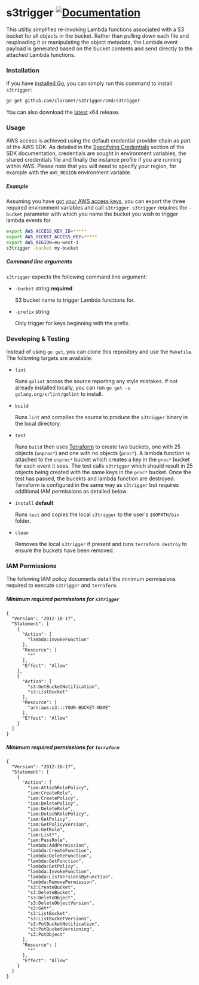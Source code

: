 # s3trigger [![Documentation](https://godoc.org/github.com/claranet/s3trigger?status.svg)](http://godoc.org/github.com/claranet/s3trigger)

This utiltiy simplifies re-invoking Lambda functions associated with a S3 bucket for all objects in the bucket. Rather
than pulling down each file and reuploading it or manipulating the object metadata, the Lambda event payload is
generated based on the bucket contents and send directly to the attached Lambda functions.

### Installation

If you have [installed Go](http://golang.org/doc/install.html), you can simply run this command
to install `s3trigger`:

```bash
go get github.com/claranet/s3trigger/cmd/s3trigger
```

You can also download the [latest](https://github.com/claranet/s3trigger/releases/latest) x64 release.

### Usage

AWS access is achieved using the default credential provider chain as part of the AWS SDK. As detailed in the
[Specifying Credentials](https://docs.aws.amazon.com/sdk-for-go/v1/developer-guide/configuring-sdk.html) section of the
SDK documentation, credentials are sought in environment variables, the shared credentials file and finally the instance
profile if you are running within AWS. Please note that you will need to specify your region, for example with the
`AWS_REGION` environment variable.

##### Example

Assuming you have [got your AWS access keys](https://docs.aws.amazon.com/sdk-for-go/v1/developer-guide/setting-up.html),
you can export the three required environment variables and call `s3trigger`. `s3trigger` requires the `-bucket`
parameter with which you name the bucket you wish to trigger lambda events for.

```bash
export AWS_ACCESS_KEY_ID=*****
export AWS_SECRET_ACCESS_KEY=*****
export AWS_REGION=eu-west-1
s3trigger -bucket my-bucket 
```

##### Command line arguments

`s3trigger` expects the following command line argument:

- `-bucket` string **required**

  S3 bucket name to trigger Lambda functions for.

- `-prefix` string

  Only trigger for keys beginning with the prefix.

### Developing & Testing

Instead of using `go get`, you can clone this repository and use the `Makefile`. The following targets are available:

- `lint`

  Runs `golint` across the source reporting any style mistakes. If not already installed locally, you can run
  `go get -u golang.org/x/lint/golint` to install.
  
- `build`

  Runs `lint` and compiles the source to produce the `s3trigger` binary in the local directory.
  
- `test`

  Runs `build` then uses [Terraform](https://www.terraform.io/) to create two buckets, one with 25 objects (`unproc*`)
  and one with no objects (`proc*`). A lambda function is attached to the `unproc*` bucket which creates a key in the
  `proc*` bucket for each event it sees. The test calls `s3trigger` which should result in 25 objects being created with
  the same keys in the `proc*` bucket. Once the test has passed, the bucekts and lambda function are destroyed.
  Terraform is configured in the same way as `s3trigger` but requires additional IAM permissions as detailed below.

- `install` **default**

  Runs `test` and copies the local `s3trigger` to the user's `$GOPATH/bin` folder.
  
- `clean`

  Removes the local `s3trigger` if present and runs `terraform destroy` to ensure the buckets have been removed.

### IAM Permissions

The following IAM policy documents detail the minimum permissions required to execute `s3trigger` and `terraform`.

##### Minimum required permissions for `s3trigger`

```
{
  "Version": "2012-10-17",
  "Statement": [
    {
      "Action": [
        "lambda:InvokeFunction"
      ],
      "Resource": [
        "*"
      ],
      "Effect": "Allow"
    },
    {
      "Action": [
        "s3:GetBucketNotification",
        "s3:ListBucket"
      ],
      "Resource": [
        "arn:aws:s3:::YOUR-BUCKET-NAME"
      ],
      "Effect": "Allow"
    }
  ]
}
```

##### Minimum required permissions for `terraform`

```
{
  "Version": "2012-10-17",
  "Statement": [
    {
      "Action": [
        "iam:AttachRolePolicy",
        "iam:CreateRole",
        "iam:CreatePolicy",
        "iam:DeletePolicy",
        "iam:DeleteRole",
        "iam:DetachRolePolicy",
        "iam:GetPolicy",
        "iam:GetPolicyVersion",
        "iam:GetRole",
        "iam:List*",
        "iam:PassRole",
        "lambda:AddPermission",
        "lambda:CreateFunction",
        "lambda:DeleteFunction",
        "lambda:GetFunction",
        "lambda:GetPolicy",
        "lambda:InvokeFunction",
        "lambda:ListVersionsByFunction",
        "lambda:RemovePermission",
        "s3:CreateBucket",
        "s3:DeleteBucket",
        "s3:DeleteObject",
        "s3:DeleteObjectVersion",
        "s3:Get*",
        "s3:ListBucket",
        "s3:ListBucketVersions",
        "s3:PutBucketNotification",
        "s3:PutBucketVersioning",
        "s3:PutObject"
      ],
      "Resource": [
        "*"
      ],
      "Effect": "Allow"
    }
  ]
}
``` 
